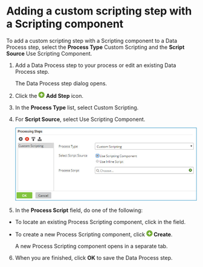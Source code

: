 # Adding a custom scripting step with a Scripting component

<head>
  <meta name="guidename" content="Integration"/>
  <meta name="context" content="GUID-57d40ef7-9362-400b-aed1-5885c0c7f475"/>
</head>


To add a custom scripting step with a Scripting component to a Data Process step, select the **Process Type** Custom Scripting and the **Script Source** Use Scripting Component.

1.  Add a Data Process step to your process or edit an existing Data Process step.

    The Data Process step dialog opens.

2.  Click the ![+](../Images/main-ic-plus-sign-white-in-green-circle-16_4dc8c5f3-e893-4aef-ade2-0b7afe9476c1.jpg) **Add Step** icon.

3.  In the **Process Type** list, select Custom Scripting.

4.  For **Script Source**, select Use Scripting Component.

    ![](../Images/build-ps-data-process-properties-scripting-component.jpg)

5.  In the **Process Script** field, do one of the following:

-   To locate an existing Process Scripting component, click in the field.

-   To create a new Process Scripting component, click **![+](../Images/main-ic-plus-sign-white-in-green-circle-16_4dc8c5f3-e893-4aef-ade2-0b7afe9476c1.jpg) Create**.

    A new Process Scripting component opens in a separate tab.

6.  When you are finished, click **OK** to save the Data Process step.